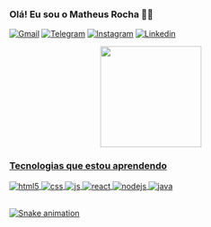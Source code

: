 ### Olá! Eu sou o Matheus Rocha  🙋‍♂️
 
[![Gmail](https://img.shields.io/badge/Gmail-D14836?style=for-the-badge&logo=gmail&logoColor=white)](mailto:matheusrocha6321@gmail.com)
[![Telegram](https://img.shields.io/badge/Telegram-2CA5E0?style=for-the-badge&logo=telegram&logoColor=white)](https://t.me/Matheus_Rocha)
[![Instagram](https://img.shields.io/badge/Instagram-E4405F?style=for-the-badge&logo=instagram&logoColor=white)](https://instagram.com/matheusrocha613)
[![Linkedin](https://img.shields.io/badge/LinkedIn-0077B5?style=for-the-badge&logo=linkedin&logoColor=white)](https://www.linkedin.com/in/matheus-procha/)

<div align="center">
  <a href="https://github.com/mathprocha">
  <img height="180em" src="https://github-readme-stats.vercel.app/api?username=mathprocha&show_icons=true&theme=dracula&include_all_commits=true&count_private=true"/>
</div>
 
### Tecnologias que estou aprendendo
  
<div style="display: inline_block">
  <img align="center" alt="html5" src="https://img.shields.io/badge/HTML5-E34F26?style=for-the-badge&logo=html5&logoColor=white" />
  <img align="center" alt="css" src="https://img.shields.io/badge/CSS3-1572B6?style=for-the-badge&logo=css3&logoColor=white" />
  <img align="center" alt="js" src="https://img.shields.io/badge/JavaScript-F7DF1E?style=for-the-badge&logo=javascript&logoColor=black" />
  <img align="center" alt="react" src="https://img.shields.io/badge/React-20232A?style=for-the-badge&logo=react&logoColor=61DAFB" />
  <img align="center" alt="nodejs" src="https://img.shields.io/badge/Node.js-43853D?style=for-the-badge&logo=node.js&logoColor=white" />
  <img align="center" alt="java" src="https://img.shields.io/badge/Java-ED8B00?style=for-the-badge&logo=java&logoColor=white" />
</div><br/>
  
   ![Snake animation](https://github.com/mathprocha/mathprocha/blob/output/github-contribution-grid-snake.svg)
